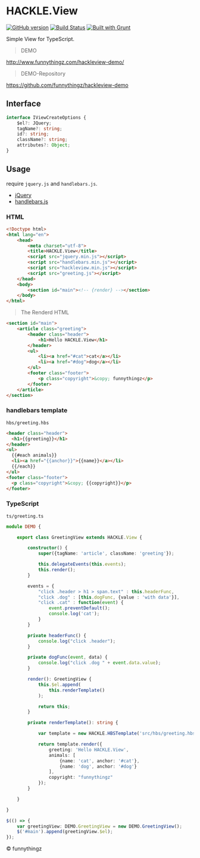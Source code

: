 # HACKLE.View

[![GitHub version](https://badge.fury.io/gh/funnythingz%2Fhackleview.svg)](http://badge.fury.io/gh/funnythingz%2Fhackleview)
[![Build Status](https://travis-ci.org/funnythingz/hackleview.svg?branch=master)](https://travis-ci.org/funnythingz/hackleview)
[![Built with Grunt](https://cdn.gruntjs.com/builtwith.png)](http://gruntjs.com/)

Simple View for TypeScript.

> DEMO

http://www.funnythingz.com/hackleview-demo/

> DEMO-Repository

https://github.com/funnythingz/hackleview-demo


## Interface

```typescript
interface IViewCreateOptions {
    $el?: JQuery;
    tagName?: string;
    id?: string;
    className?: string;
    attributes?: Object;
}
```

## Usage

require `jquery.js` and `handlebars.js`.

- [jQuery](http://jquery.com/)
- [handlebars.js](http://handlebarsjs.com/)

### HTML

```html
<!Doctype html>
<html lang="en">
    <head>
        <meta charset="utf-8">
        <title>HACKLE.View</title>
        <script src="jquery.min.js"></script>
        <script src="handlebars.min.js"></script>
        <script src="hackleview.min.js"></script>
        <script src="greeting.js"></script>
    </head>
    <body>
        <section id="main"><!-- {render} --></section>
    </body>
</html>
```

> The Renderd HTML

```html
<section id="main">
    <article class="greeting">
        <header class="header">
            <h1>Hello HACKLE.View</h1>
        </header>
        <ul>
            <li><a href="#cat">cat</a></li>
            <li><a href="#dog">dog</a></li>
        </ul>
        <footer class="footer">
            <p class="copyright">&copy; funnythingz</p>
        </footer>
    </article>
</section>
```

### handlebars template

`hbs/greeting.hbs`

```html
<header class="header">
  <h1>{{greeting}}</h1>
</header>
<ul>
  {{#each animals}}
  <li><a href="{{anchor}}">{{name}}</a></li>
  {{/each}}
</ul>
<footer class="footer">
  <p class="copyright">&copy; {{copyright}}</p>
</footer>
```

### TypeScript

`ts/greeting.ts`

```typescript
module DEMO {

    export class GreetingView extends HACKLE.View {

        constructor() {
            super({tagName: 'article', className: 'greeting'});

            this.delegateEvents(this.events);
            this.render();
        }

        events = {
            "click .header > h1 > span.text" : this.headerFunc,
            "click .dog" : [this.dogFunc, {value : 'with data'}],
            "click .cat" : function(event) {
                event.preventDefault();
                console.log('cat');
            }
        }

        private headerFunc() {
            console.log("click .header");
        }

        private dogFunc(event, data) {
            console.log("click .dog " + event.data.value);
        }

        render(): GreetingView {
            this.$el.append(
                this.renderTemplate()
            );

            return this;
        }

        private renderTemplate(): string {

            var template = new HACKLE.HBSTemplate('src/hbs/greeting.hbs');

            return template.render({
                greeting: 'Hello HACKLE.View',
                animals: [
                    {name: 'cat', anchor: '#cat'},
                    {name: 'dog', anchor: '#dog'}
                ],
                copyright: "funnythingz"
            });
        }

    }

}

$(() => {
    var greetingView: DEMO.GreetingView = new DEMO.GreetingView();
    $('#main').append(greetingView.$el);
});
```

&copy; funnythingz
